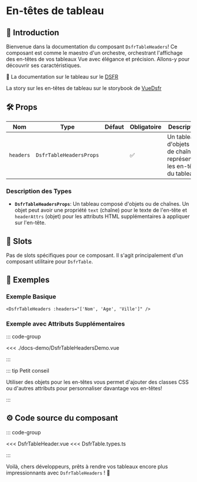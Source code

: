 # En-têtes de tableau

## 🌟 Introduction

Bienvenue dans la documentation du composant `DsfrTableHeaders`! Ce composant est comme le maestro d'un orchestre, orchestrant l'affichage des en-têtes de vos tableaux Vue avec élégance et précision. Allons-y pour découvrir ses caractéristiques.

🏅 La documentation sur le tableau sur le [DSFR](https://www.systeme-de-design.gouv.fr/elements-d-interface/composants/tableau/)

<VIcon name="vi-file-type-storybook" /> La story sur les en-têtes de tableau sur le storybook de [VueDsfr](https://storybook.vue-ds.fr/?path=/docs/composants-dsfrtableheaders--docs)

## 🛠️ Props

| Nom       | Type                        | Défaut | Obligatoire | Description                                                          |
|-----------|-----------------------------|--------|-------------|----------------------------------------------------------------------|
| `headers` | `DsfrTableHeadersProps`     |        | ✅           | Un tableau d'objets ou de chaînes représentant les en-têtes du tableau. |

### Description des Types

- **`DsfrTableHeadersProps`**: Un tableau composé d'objets ou de chaînes. Un objet peut avoir une propriété `text` (chaîne) pour le texte de l'en-tête et `headerAttrs` (objet) pour les attributs HTML supplémentaires à appliquer sur l'en-tête.

## 🧩 Slots

Pas de slots spécifiques pour ce composant. Il s'agit principalement d'un composant utilitaire pour `DsfrTable`.

## 📝 Exemples

### Exemple Basique

```vue
<DsfrTableHeaders :headers="['Nom', 'Age', 'Ville']" />
```

### Exemple avec Attributs Supplémentaires

::: code-group

<Story data-title="Démo" min-h="320px">
  <div class="fr-container">
    <DsfrTableHeadersDemo />
  </div>
</Story>

<<< ./docs-demo/DsfrTableHeadersDemo.vue

:::

::: tip Petit conseil

Utiliser des objets pour les en-têtes vous permet d'ajouter des classes CSS ou d'autres attributs pour personnaliser davantage vos en-têtes!

:::

## ⚙️ Code source du composant

::: code-group

<<< DsfrTableHeader.vue
<<< DsfrTable.types.ts

:::

Voilà, chers développeurs, prêts à rendre vos tableaux encore plus impressionnants avec `DsfrTableHeaders` ! 🌟

<script setup lang="ts">
import DsfrTableHeadersDemo from './docs-demo/DsfrTableHeadersDemo.vue'
</script>
